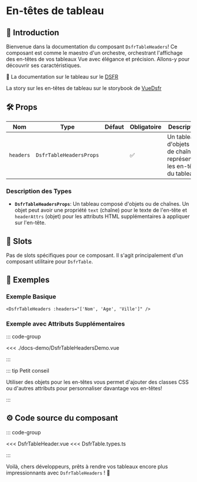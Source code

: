 # En-têtes de tableau

## 🌟 Introduction

Bienvenue dans la documentation du composant `DsfrTableHeaders`! Ce composant est comme le maestro d'un orchestre, orchestrant l'affichage des en-têtes de vos tableaux Vue avec élégance et précision. Allons-y pour découvrir ses caractéristiques.

🏅 La documentation sur le tableau sur le [DSFR](https://www.systeme-de-design.gouv.fr/elements-d-interface/composants/tableau/)

<VIcon name="vi-file-type-storybook" /> La story sur les en-têtes de tableau sur le storybook de [VueDsfr](https://storybook.vue-ds.fr/?path=/docs/composants-dsfrtableheaders--docs)

## 🛠️ Props

| Nom       | Type                        | Défaut | Obligatoire | Description                                                          |
|-----------|-----------------------------|--------|-------------|----------------------------------------------------------------------|
| `headers` | `DsfrTableHeadersProps`     |        | ✅           | Un tableau d'objets ou de chaînes représentant les en-têtes du tableau. |

### Description des Types

- **`DsfrTableHeadersProps`**: Un tableau composé d'objets ou de chaînes. Un objet peut avoir une propriété `text` (chaîne) pour le texte de l'en-tête et `headerAttrs` (objet) pour les attributs HTML supplémentaires à appliquer sur l'en-tête.

## 🧩 Slots

Pas de slots spécifiques pour ce composant. Il s'agit principalement d'un composant utilitaire pour `DsfrTable`.

## 📝 Exemples

### Exemple Basique

```vue
<DsfrTableHeaders :headers="['Nom', 'Age', 'Ville']" />
```

### Exemple avec Attributs Supplémentaires

::: code-group

<Story data-title="Démo" min-h="320px">
  <div class="fr-container">
    <DsfrTableHeadersDemo />
  </div>
</Story>

<<< ./docs-demo/DsfrTableHeadersDemo.vue

:::

::: tip Petit conseil

Utiliser des objets pour les en-têtes vous permet d'ajouter des classes CSS ou d'autres attributs pour personnaliser davantage vos en-têtes!

:::

## ⚙️ Code source du composant

::: code-group

<<< DsfrTableHeader.vue
<<< DsfrTable.types.ts

:::

Voilà, chers développeurs, prêts à rendre vos tableaux encore plus impressionnants avec `DsfrTableHeaders` ! 🌟

<script setup lang="ts">
import DsfrTableHeadersDemo from './docs-demo/DsfrTableHeadersDemo.vue'
</script>
